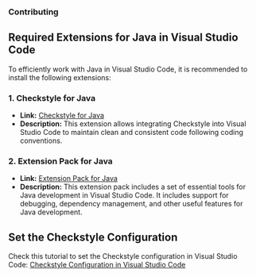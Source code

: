 ### Contributing

## Required Extensions for Java in Visual Studio Code

To efficiently work with Java in Visual Studio Code, it is recommended to install the following extensions:

### 1. Checkstyle for Java
- **Link:** [Checkstyle for Java](https://marketplace.visualstudio.com/items?itemName=shengchen.vscode-checkstyle)
- **Description:** This extension allows integrating Checkstyle into Visual Studio Code to maintain clean and consistent code following coding conventions.

### 2. Extension Pack for Java
- **Link:** [Extension Pack for Java](https://marketplace.visualstudio.com/items?itemName=vscjava.vscode-java-pack)
- **Description:** This extension pack includes a set of essential tools for Java development in Visual Studio Code. It includes support for debugging, dependency management, and other useful features for Java development.

## Set the Checkstyle Configuration

Check this tutorial to set the Checkstyle configuration in Visual Studio Code: [Checkstyle Configuration in Visual Studio Code](https://code.visualstudio.com/docs/java/java-linting#_checkstyle)


